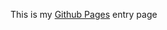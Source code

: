 This is my [Github Pages](https://docs.github.com/en/pages/getting-started-with-github-pages/about-github-pages) entry page
